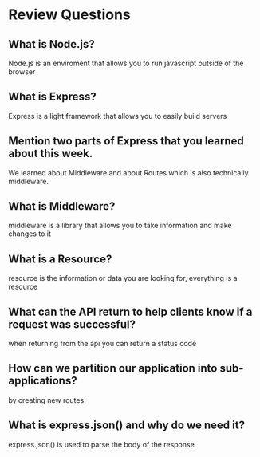 # Review Questions

## What is Node.js?
Node.js is an enviroment that allows you to run javascript outside of the browser

## What is Express?
Express is a light framework that allows you to easily build servers

## Mention two parts of Express that you learned about this week.
We learned about Middleware and about Routes which is also technically middleware.

## What is Middleware?
middleware is a library that allows you to take information and make changes to it

## What is a Resource?
resource is the information or data you are looking for, everything is a resource

## What can the API return to help clients know if a request was successful?
when returning from the api you can return a status code

## How can we partition our application into sub-applications?
by creating new routes

## What is express.json() and why do we need it?
express.json() is used to parse the body of the response